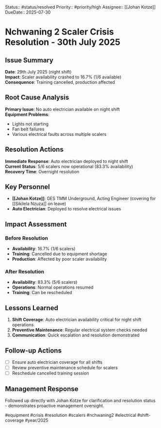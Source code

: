 Status:: #status/resolved
Priority:: #priority/high
Assignee:: [[Johan Kotze]]
DueDate:: 2025-07-30

# Nchwaning 2 Scaler Crisis Resolution - 30th July 2025

## Issue Summary
**Date**: 29th July 2025 (night shift)  
**Impact**: Scaler availability crashed to 16.7% (1/6 available)  
**Consequence**: Training cancelled, production affected

## Root Cause Analysis
**Primary Issue**: No auto electrician available on night shift  
**Equipment Problems**:
- Lights not starting
- Fan belt failures  
- Various electrical faults across multiple scalers

## Resolution Actions
**Immediate Response**: Auto electrician deployed to night shift  
**Current Status**: 5/6 scalers now operational (83.3% availability)  
**Recovery Time**: Overnight resolution

## Key Personnel
- **[[Johan Kotze]]**: GES TMM Underground, Acting Engineer (covering for [[Sikilela Nzuza]] on leave)
- **Auto Electrician**: Deployed to resolve electrical issues

## Impact Assessment
### Before Resolution
- **Availability**: 16.7% (1/6 scalers)
- **Training**: Cancelled due to equipment shortage
- **Production**: Affected by poor scaler availability

### After Resolution  
- **Availability**: 83.3% (5/6 scalers)
- **Operations**: Normal operations resumed
- **Training**: Can be rescheduled

## Lessons Learned
1. **Shift Coverage**: Auto electrician availability critical for night shift operations
2. **Preventive Maintenance**: Regular electrical system checks needed
3. **Communication**: Quick escalation and resolution demonstrated

## Follow-up Actions
- [ ] Ensure auto electrician coverage for all shifts
- [ ] Review preventive maintenance schedule for scalers
- [ ] Reschedule cancelled training session

## Management Response
Followed up directly with Johan Kotze for clarification and resolution status - demonstrates proactive management oversight.

#equipment #crisis #resolution #scalers #nchwaning2 #electrical #shift-coverage #year/2025